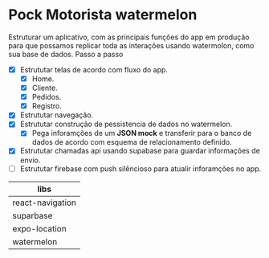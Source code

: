 # Pock Motorista watermelon

Estruturar um aplicativo, com as principais funções do app em produção para que possamos replicar toda as interações usando watermolon, como sua base de dados.
Passo a passo

-   [x] Estrututar telas de acordo com fluxo do app.
    -   [x] Home.
    -   [x] Cliente.
    -   [x] Pedidos.
    -   [x] Registro.
-   [x] Estrututar navegação.
-   [x] Estrututar construção de pessistencia de dados no watermelon.
    -   [x] Pega inforamções de um **JSON mock** e transferir para o banco de dados de acordo com esquema de relacionamento definido.
-   [x] Estrututar chamadas api usando supabase para guardar informações de envio.
-   [ ] Estrututar firebase com push silêncioso para atualir inforamções no app.

| libs             |
| ---------------- |
| react-navigation |
| suparbase        |
| expo-location    |
| watermelon       |
